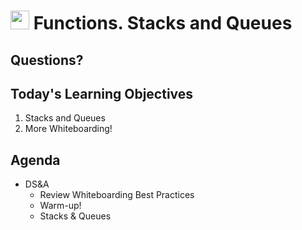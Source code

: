 <img src="https://cloud.githubusercontent.com/assets/478864/22186847/68223ce6-e0b1-11e6-8a62-0e3edc96725e.png" width=30> Functions. Stacks and Queues
===

## Questions?


## Today's Learning Objectives

1. Stacks and Queues
1. More Whiteboarding!

## Agenda

* DS&A
	* Review Whiteboarding Best Practices
	* Warm-up!
	* Stacks & Queues

